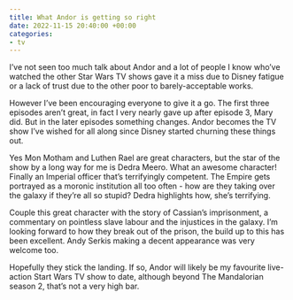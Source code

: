 ```yaml
---
title: What Andor is getting so right
date: 2022-11-15 20:40:00 +00:00
categories:
- tv
---
```


I’ve not seen too much talk about Andor and a lot of people I know who’ve watched the other Star Wars TV shows gave it a miss due to Disney fatigue or a lack of trust due to the other poor to barely-acceptable works.

However I’ve been encouraging everyone to give it a go. The first three episodes aren’t great, in fact I very nearly gave up after episode 3, Mary did. But in the later episodes something changes. Andor becomes the TV show I’ve wished for all along since Disney started churning these things out.

Yes Mon Motham and Luthen Rael are great characters, but the star of the show by a long way for me is Dedra Meero. What an awesome character! Finally an Imperial officer that’s terrifyingly competent. The Empire gets portrayed as a moronic institution all too often - how are they taking over the galaxy if they’re all so stupid? Dedra highlights how, she’s terrifying.

Couple this great character with the story of Cassian’s imprisonment, a commentary on pointless slave labour and the injustices in the galaxy. I’m looking forward to how they break out of the prison, the build up to this has been excellent. Andy Serkis making a decent appearance was very welcome too.

Hopefully they stick the landing. If so, Andor will likely be my favourite live-action Start Wars TV show to date, although beyond The Mandalorian season 2, that’s not a very high bar.